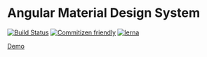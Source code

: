 # Angular Material Design System

[![Build Status](https://travis-ci.org/diegoavieira/amds.svg?branch=master)](https://travis-ci.org/diegoavieira/amds)
[![Commitizen friendly](https://img.shields.io/badge/commitizen-friendly-brightgreen.svg)](http://commitizen.github.io/cz-cli/)
[![lerna](https://img.shields.io/badge/maintained%20with-lerna-cc00ff.svg)](https://lernajs.io/)

[Demo](https://diegoavieira.github.io/amds/)
